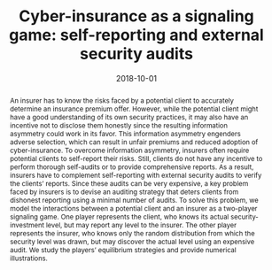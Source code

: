 ---
title: "Cyber-insurance as a signaling game: self-reporting and external security audits"
abstract: "An insurer has to know the risks faced by a potential client to accurately determine an insurance premium offer. However, while the potential client might have a good understanding of its own security practices, it may also have an incentive not to disclose them honestly since the resulting information asymmetry could work in its favor. This information asymmetry engenders adverse selection, which can result in unfair premiums and reduced adoption of cyber-insurance. To overcome information asymmetry, insurers often require potential clients to self-report their risks. Still, clients do not have any incentive to perform thorough self-audits or to provide comprehensive reports. As a result, insurers have to complement self-reporting with external security audits to verify the clients’ reports. Since these audits can be very expensive, a key problem faced by insurers is to devise an auditing strategy that deters clients from dishonest reporting using a minimal number of audits. To solve this problem, we model the interactions between a potential client and an insurer as a two-player signaling game. One player represents the client, who knows its actual security-investment level, but may report any level to the insurer. The other player represents the insurer, who knows only the random distribution from which the security level was drawn, but may discover the actual level using an expensive audit. We study the players’ equilibrium strategies and provide numerical illustrations."
collection: publications
permalink: /publication/laszka2018cyber
date: 2018-10-01
venue: '9th Conference on Decision and Game Theory for Security'
paperurl: '/files/pdf/papers/laszka2018cyber.pdf'
slidesurl: '/files/pdf/slides/laszka2018cyber-slides.pdf'
link: 'https://doi.org/10.1007/978-3-030-01554-1_29'
citation: 'Aron Laszka, Emmanouil Panaousis, Jens Grossklags (2018). 
		&quot;Cyber-insurance as a signaling game: self-reporting and external security audits.&quot;
		<i>9th Conference on Decision and Game Theory for Security (GameSec 2018)</i>.'
---